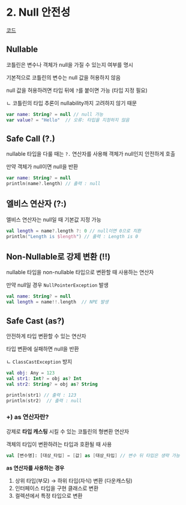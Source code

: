 # 2. Null 안전성
[코드](https://github.com/dyun23/Kotlin-Basic/blob/master/2.null/src/Null.kt)

## Nullable

코틀린은 변수나 객체가 null을 가질 수 있는지 여부를 명시

기본적으로 코틀린의 변수는 null 값을 허용하지 않음

null 값을 허용하려면 타입 뒤에 `?`를 붙이면 가능 (타입 지정 필요)

ㄴ 코틀린의 타입 추론이 nullability까지 고려하지 않기 때문

```kotlin
var name: String? = null // null 가능
var value? = "Hello"  // 오류: 타입을 지정하지 않음
```

## Safe Call (?.)

nullable 타입을 다룰 때는 `?.` 연산자를 사용해 객체가 null인지 안전하게 호출

만약 객체가 null이면 null을 반환

```kotlin
var name: String? = null
println(name?.length) // 출력 : null
```

## 엘비스 연산자 (?:)

엘비스 연산자는 null일 때 기본값 지정 가능

```kotlin
val length = name?.length ?: 0 // null이면 0으로 치환
println("Length is $length") // 출력 : Length is 0
```

## Non-Nullable로 강제 변환 (!!)

nullable 타입을 non-nullable 타입으로 변환할 때 사용하는 연산자

만약 null일 경우 `NullPointerException` 발생

```kotlin
val name: String? = null
val length = name!!.length  // NPE 발생
```

## Safe Cast (as?)

안전하게 타입 변환할 수 있는 연산자

타입 변환에 실패하면 null을 반환

ㄴ `ClassCastException` 방지

```kotlin
val obj: Any = 123 
val str1: Int? = obj as? Int
val str2: String? = obj as? String

println(str1) // 출력 : 123
println(str2)  // 출력 : null
```

### +) as 연산자란?

강제로 **타입 캐스팅** 시킬 수 있는 코틀린의 형변환 연산자

객체의 타입이 변환하려는 타입과 호환될 때 사용

```kotlin
val [변수명]: [대상_타입] = [값] as [대상_타입] // 변수 뒤 타입은 생략 가능
```

**as 연산자를 사용하는 경우**

1. 상위 타입(부모) → 하위 타입(자식) 변환 (다운캐스팅)
2. 인터페이스 타입을 구현 클래스로 변환
3. 컬렉션에서 특정 타입으로 변환